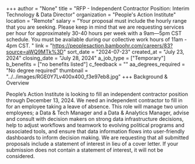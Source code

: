 +++
author = "None"
title = "RFP - Independent Contractor Position: Interim Technology & Data Director"
organization = "People's Action Institute"
location = "Remote"
salary = "Your proposal must include the hourly range that you are seeking. Please keep in mind that we are requesting services per hour for approximately 30-40 hours per week with a 9am—5pm CST schedule. You must be available during our collective work hours of 11am - 4pm CST. "
link = "https://peoplesaction.bamboohr.com/careers/83?source=aWQ9MTk%3D"
sort_date = "2024-07-23"
created_at = "July 23, 2024"
closing_date = "July 28, 2024"
a_job_type = ["Temporary"]
b_benefits = ["no benefits listed"]
c_feedback = ""
aa_degrees_required = "No degree required"
thumbnail = "../../images/RGE0Y7Lv400x400_f3e97eb8.jpg"
+++
Background & Overview

People’s Action Institute is looking to fill an independent contractor position through December 13, 2024. We need an independent contractor to fill in for an employee taking a leave of absence. This role will manage two union employees; a Data & Tech Manager and a Data & Analytics Manager, advise and consult with decision makers on strong data infrastructure decisions, help to adjust workflows and teamwork to evolving political programs and associated tools, and ensure that data information flows into user-friendly dashboards to inform decision making. We are requesting that all submitted proposals include a statement of interest in lieu of a cover letter. If your submission does not contain a statement of interest, it will not be considered.